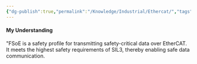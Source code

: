 ```yaml
---
{"dg-publish":true,"permalink":"/Knowledge/Industrial/Ethercat/","tags":["programming","electrical","industrial","diy/software"]}
---
```


#### My Understanding
"FSoE is a safety profile for transmitting safety-critical data over EtherCAT. It meets the highest safety requirements of SIL3, thereby enabling safe data communication.